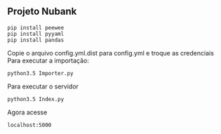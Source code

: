 ## Projeto Nubank

```pip install pymysql
pip install peewee
pip install pyyaml
pip install pandas
```
Copie o arquivo config.yml.dist para config.yml e troque as credenciais 
Para executar a importação:

```python3.5 Importer.py```

Para executar o servidor

```python3.5 Index.py```

Agora acesse 

```localhost:5000```